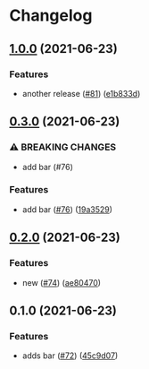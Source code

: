 # Changelog

## [1.0.0](https://www.github.com/noslouch/workflow-debug/compare/bar-v0.3.0...bar-v1.0.0) (2021-06-23)


### Features

* another release ([#81](https://www.github.com/noslouch/workflow-debug/issues/81)) ([e1b833d](https://www.github.com/noslouch/workflow-debug/commit/e1b833d1df4bf91b30f02d814698b88ce991e726))

## [0.3.0](https://www.github.com/noslouch/workflow-debug/compare/bar-v0.2.0...bar-v0.3.0) (2021-06-23)


### ⚠ BREAKING CHANGES

* add bar (#76)

### Features

* add bar ([#76](https://www.github.com/noslouch/workflow-debug/issues/76)) ([19a3529](https://www.github.com/noslouch/workflow-debug/commit/19a3529e7a428f8ad95ca449def3517a074ad946))

## [0.2.0](https://www.github.com/noslouch/workflow-debug/compare/bar-v0.1.0...bar-v0.2.0) (2021-06-23)


### Features

* new ([#74](https://www.github.com/noslouch/workflow-debug/issues/74)) ([ae80470](https://www.github.com/noslouch/workflow-debug/commit/ae804701d74bc415a2fcfbc165c5acb75084c70f))

## 0.1.0 (2021-06-23)


### Features

* adds bar ([#72](https://www.github.com/noslouch/workflow-debug/issues/72)) ([45c9d07](https://www.github.com/noslouch/workflow-debug/commit/45c9d0716a7b692e2c05eb9871e4eb6a60a23ea0))
